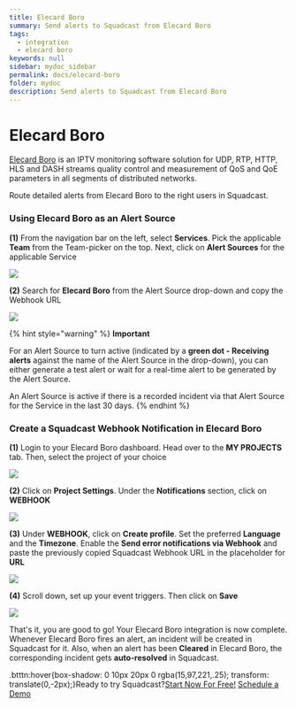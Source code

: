 ```yaml
---
title: Elecard Boro
summary: Send alerts to Squadcast from Elecard Boro
tags:
  - integration
  - elecard boro
keywords: null
sidebar: mydoc_sidebar
permalink: docs/elecard-boro
folder: mydoc
description: Send alerts to Squadcast from Elecard Boro
---
```


# Elecard Boro

[Elecard Boro](https://www.elecard.com/products/quality-control/boro-service) is an IPTV monitoring software solution for UDP, RTP, HTTP, HLS and DASH streams quality control and measurement of QoS and QoE parameters in all segments of distributed networks.

Route detailed alerts from Elecard Boro to the right users in Squadcast.

### Using Elecard Boro as an Alert Source

**(1)** From the navigation bar on the left, select **Services**. Pick the applicable **Team** from the Team-picker on the top. Next, click on **Alert Sources** for the applicable Service

![](../../.gitbook/assets/alert\_source\_1.png)

**(2)** Search for **Elecard Boro** from the Alert Source drop-down and copy the Webhook URL

![](../../.gitbook/assets/elecard\_boro\_1.png)

{% hint style="warning" %}
**Important**

For an Alert Source to turn active (indicated by a **green dot - Receiving alerts** against the name of the Alert Source in the drop-down), you can either generate a test alert or wait for a real-time alert to be generated by the Alert Source.

An Alert Source is active if there is a recorded incident via that Alert Source for the Service in the last 30 days.
{% endhint %}

### Create a Squadcast Webhook Notification in Elecard Boro

**(1)** Login to your Elecard Boro dashboard. Head over to the **MY PROJECTS** tab. Then, select the project of your choice

![](../../.gitbook/assets/elecard\_boro\_2.png)

**(2)** Click on **Project Settings**. Under the **Notifications** section, click on **WEBHOOK**

![](../../.gitbook/assets/elecard\_boro\_3.png)

**(3)** Under **WEBHOOK**, click on **Create profile**. Set the preferred **Language** and the **Timezone**. Enable the **Send error notifications via Webhook** and paste the previously copied Squadcast Webhook URL in the placeholder for **URL**

![](../../.gitbook/assets/elecard\_boro\_4.png)

**(4)** Scroll down, set up your event triggers. Then click on **Save**

![](../../.gitbook/assets/elecard\_boro\_5.png)

That's it, you are good to go! Your Elecard Boro integration is now complete. Whenever Elecard Boro fires an alert, an incident will be created in Squadcast for it. Also, when an alert has been **Cleared** in Elecard Boro, the corresponding incident gets **auto-resolved** in Squadcast.

.btttn:hover{box-shadow: 0 10px 20px 0 rgba(15,97,221,.25); transform: translate(0,-2px);}Ready to try Squadcast?[Start Now For Free!](https://app.squadcast.com/register) [Schedule a Demo](https://calendly.com/renuka-squadcast/30min)

